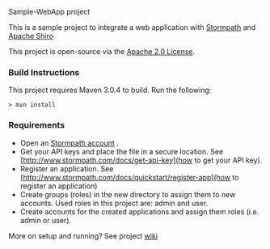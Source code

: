 Sample-WebApp project 

This is a sample project to integrate a web application with [Stormpath](http://www.stormpath.com) and [Apache Shiro](http://shiro.apache.org/)

This project is open-source via the [Apache 2.0 License](http://www.apache.org/licenses/LICENSE-2.0).

### Build Instructions ###

This project requires Maven 3.0.4 to build.  Run the following:

`> mvn install`

### Requirements ###

- Open an [Stormpath account](http://www.stormpath.com) .
- Get your API keys and place the file in a secure location. See [http://www.stormpath.com/docs/get-api-key](how to get your API key).
- Register an application. See [http://www.stormpath.com/docs/quickstart/register-app](how to register an application)
- Create groups (roles) in the new directory to assign them to new accounts. Used roles in this project are: admin and user.
- Create accounts for the created applications and assign them roles (i.e. admin or user).

More on setup and running? See project [wiki](https://github.com/josebarrueta/spring-shiro-webapp/wiki)


